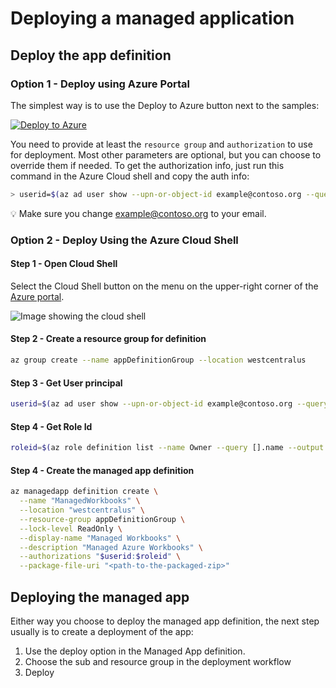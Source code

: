 # Deploying a managed application

## Deploy the app definition
### Option 1 - Deploy using Azure Portal
The simplest way is to use the Deploy to Azure button next to the samples:

[![Deploy to Azure](http://azuredeploy.net/deploybutton.png)]()

You need to provide at least the `resource group` and `authorization` to use for deployment. Most other parameters are optional, but you can choose to override them if needed. To get the authorization info, just run this command in the Azure Cloud shell and copy the auth info:
```bash
> userid=$(az ad user show --upn-or-object-id example@contoso.org --query objectId --output tsv);roleid=$(az role definition list --name Owner --query [].name --output tsv);echo [{\"principalId\":\"$userid\", \"roleDefinitionId\":\"$roleid\" }]
```
💡 Make sure you change example@contoso.org to your email.

### Option 2 - Deploy Using the Azure Cloud Shell
#### Step 1 - Open Cloud Shell
Select the Cloud Shell button on the menu on the upper-right corner of the [Azure portal](https://portal.azure.com).

![Image showing the cloud shell ](https://docs.microsoft.com/en-us/azure/includes/media/cloud-shell-try-it/cloud-shell-menu.png)

#### Step 2 - Create a resource group for definition

```bash
az group create --name appDefinitionGroup --location westcentralus
```

#### Step 3 - Get User principal
```bash
userid=$(az ad user show --upn-or-object-id example@contoso.org --query objectId --output tsv)
```
#### Step 4 - Get Role Id
```bash
roleid=$(az role definition list --name Owner --query [].name --output tsv)
```

#### Step 4 - Create the managed app definition
```bash
az managedapp definition create \
  --name "ManagedWorkbooks" \
  --location "westcentralus" \
  --resource-group appDefinitionGroup \
  --lock-level ReadOnly \
  --display-name "Managed Workbooks" \
  --description "Managed Azure Workbooks" \
  --authorizations "$userid:$roleid" \
  --package-file-uri "<path-to-the-packaged-zip>"
  ```


## Deploying the managed app
Either way you choose to deploy the managed app definition, the next step usually is to create a deployment of the app:
1. Use the deploy option in the Managed App definition.
2. Choose the sub and resource group in the deployment workflow
3. Deploy

